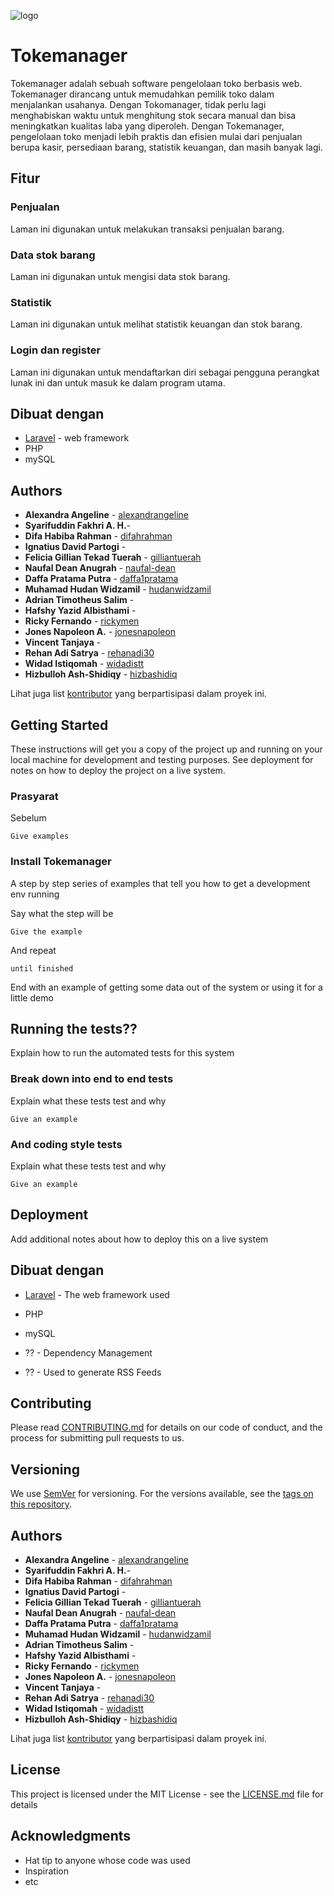 ![logo](https://raw.githubusercontent.com/naufal-dean/Tugas-SPARTA-2-VS-10/master/public/images/logo.png)
# Tokemanager

Tokemanager adalah sebuah software pengelolaan toko berbasis web. Tokemanager dirancang untuk memudahkan pemilik toko dalam menjalankan usahanya. Dengan Tokomanager, tidak perlu lagi menghabiskan waktu untuk menghitung stok secara manual dan bisa meningkatkan kualitas laba yang diperoleh. Dengan Tokemanager, pengelolaan toko menjadi lebih praktis dan efisien mulai dari penjualan berupa kasir, persediaan barang, statistik keuangan, dan masih banyak lagi. 

## Fitur
### Penjualan
Laman ini digunakan untuk melakukan transaksi penjualan barang.
### Data stok barang
Laman ini digunakan untuk mengisi data stok barang.
### Statistik 
Laman ini digunakan untuk melihat statistik keuangan dan stok barang.
### Login dan register
Laman ini digunakan untuk mendaftarkan diri sebagai pengguna perangkat lunak ini dan untuk masuk ke dalam program utama.

## Dibuat dengan

* [Laravel](https://laravel.com/) - web framework
* PHP
* mySQL

## Authors

* **Alexandra Angeline** - [alexandrangeline](https://github.com/alexandrangeline)
* **Syarifuddin Fakhri A. H.**- []()
* **Difa Habiba Rahman** - [difahrahman](https://github.com/difahrahman)
* **Ignatius David Partogi** - []()
* **Felicia Gillian Tekad Tuerah** - [gilliantuerah](https://github.com/gilliantuerah)
* **Naufal Dean Anugrah** - [naufal-dean](https://github.com/naufal-dean)
* **Daffa Pratama Putra** - [daffa1pratama](https://github.com/daffa1pratama)
* **Muhamad Hudan Widzamil** - [hudanwidzamil](https://github.com/hudanwidzamil)
* **Adrian Timotheus Salim** - []()
* **Hafshy Yazid Albisthami** - []()
* **Ricky Fernando** - [rickymen](https://github.com/rickymen)
* **Jones Napoleon A.** - [jonesnapoleon](https://github.com/jonesnapoleon)
* **Vincent Tanjaya** -
* **Rehan Adi Satrya** - [rehanadi30](https://github.com/rehanadi30)
* **Widad Istiqomah** - [widadistt](https://github.com/widadistt)
* **Hizbulloh Ash-Shidiqy** - [hizbashidiq](https://github.com/hizbashidiq)

Lihat juga list [kontributor](https://github.com/naufal-dean/Tugas-SPARTA-2-VS-10/contributors) yang berpartisipasi dalam proyek ini.

## Getting Started

These instructions will get you a copy of the project up and running on your local machine for development and testing purposes. See deployment for notes on how to deploy the project on a live system.

### Prasyarat

Sebelum 

```
Give examples
```

### Install Tokemanager

A step by step series of examples that tell you how to get a development env running

Say what the step will be

```
Give the example
```

And repeat

```
until finished
```

End with an example of getting some data out of the system or using it for a little demo

## Running the tests??

Explain how to run the automated tests for this system

### Break down into end to end tests

Explain what these tests test and why

```
Give an example
```

### And coding style tests

Explain what these tests test and why

```
Give an example
```

## Deployment

Add additional notes about how to deploy this on a live system

## Dibuat dengan

* [Laravel](https://laravel.com/) - The web framework used
* PHP
* mySQL

* ?? - Dependency Management
* ?? - Used to generate RSS Feeds

## Contributing

Please read [CONTRIBUTING.md](https://gist.github.com/PurpleBooth/b24679402957c63ec426) for details on our code of conduct, and the process for submitting pull requests to us.

## Versioning

We use [SemVer](http://semver.org/) for versioning. For the versions available, see the [tags on this repository](https://github.com/your/project/tags). 

## Authors

* **Alexandra Angeline** - [alexandrangeline](https://github.com/alexandrangeline)
* **Syarifuddin Fakhri A. H.**- []()
* **Difa Habiba Rahman** - [difahrahman](https://github.com/difahrahman)
* **Ignatius David Partogi** - []()
* **Felicia Gillian Tekad Tuerah** - [gilliantuerah](https://github.com/gilliantuerah)
* **Naufal Dean Anugrah** - [naufal-dean](https://github.com/naufal-dean)
* **Daffa Pratama Putra** - [daffa1pratama](https://github.com/daffa1pratama)
* **Muhamad Hudan Widzamil** - [hudanwidzamil](https://github.com/hudanwidzamil)
* **Adrian Timotheus Salim** - []()
* **Hafshy Yazid Albisthami** - []()
* **Ricky Fernando** - [rickymen](https://github.com/rickymen)
* **Jones Napoleon A.** - [jonesnapoleon](https://github.com/jonesnapoleon)
* **Vincent Tanjaya** -
* **Rehan Adi Satrya** - [rehanadi30](https://github.com/rehanadi30)
* **Widad Istiqomah** - [widadistt](https://github.com/widadistt)
* **Hizbulloh Ash-Shidiqy** - [hizbashidiq](https://github.com/hizbashidiq)

Lihat juga list [kontributor](https://github.com/naufal-dean/Tugas-SPARTA-2-VS-10/contributors) yang berpartisipasi dalam proyek ini.

## License

This project is licensed under the MIT License - see the [LICENSE.md](LICENSE.md) file for details

## Acknowledgments

* Hat tip to anyone whose code was used
* Inspiration
* etc

